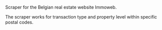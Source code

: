 Scraper for the Belgian real estate website Immoweb. 

The scraper works for transaction type and property level within specific postal codes. 
